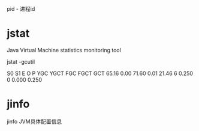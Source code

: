 pid - 进程id

# jstat
Java Virtual Machine statistics monitoring tool

jstat -gcutil <pid>

  S0     S1     E      O      P     YGC     YGCT    FGC    FGCT     GCT
 65.16   0.00  71.60   0.01  21.46      6    0.250     0    0.000    0.250


 # jinfo 
 jinfo <pid>  JVM具体配置信息